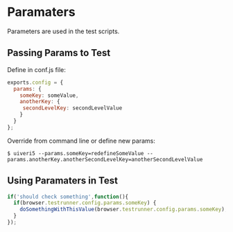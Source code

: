 # Paramaters 
Parameters are used in the test scripts.

## Passing Params to Test
Define in conf.js file:
```javascript
exports.config = {
  params: {
    someKey: someValue,
    anotherKey: {
     secondLevelKey: secondLevelValue
    }
  }
};
```

Override from command line or define new params:
```
$ uiveri5 --params.someKey=redefineSomeValue --params.anotherKey.anotherSecondLevelKey=anotherSecondLevelValue
```

## Using Paramaters in Test
```javascript
if('should check something',function(){
  if(browser.testrunner.config.params.someKey) {
    doSomethingWithThisValue(browser.testrunner.config.params.someKey);
  }
});
```
